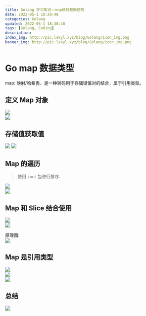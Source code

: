 ```yaml
---
title: Golang 学习笔记——map映射数据结构
date: 2022-05-1 18:30:48
categories: Golang
updated: 2022-05-1 18:30:48
tags: [Golang, Coding]
description: 
index_img: http://pic.lskyl.xyz/blog/Golang/icon_img.png
banner_img: http://pic.lskyl.xyz/blog/Golang/icon_img.png
---
```


# Go map 数据类型  

map: 映射/哈希表，是一种转码用于存储键值对的结合，属于引用类型。

## 定义 Map 对象

![](http://pic.lskyl.xyz/blog/Golang/map-1.png)  
![](http://pic.lskyl.xyz/blog/Golang/20220424210757.png)  

## 存储值获取值

![](http://pic.lskyl.xyz/blog/Golang/map-3.png)
![](http://pic.lskyl.xyz/blog/Golang/map-4.png)  

## Map 的遍历

> 使用 `sort` 包进行排序.  

![](http://pic.lskyl.xyz/blog/Golang/map-6.png)  
![](http://pic.lskyl.xyz/blog/Golang/map-7.png)  

## Map 和 Slice 结合使用

![](http://pic.lskyl.xyz/blog/Golang/map-8.png)  
![](http://pic.lskyl.xyz/blog/Golang/map-9.png)  

原理图:  
![](http://pic.lskyl.xyz/blog/Golang/mapWithSlice.png)  

## Map 是引用类型

![](http://pic.lskyl.xyz/blog/Golang/map-12.png)  
![](http://pic.lskyl.xyz/blog/Golang/map-10.png)  
![](http://pic.lskyl.xyz/blog/Golang/map-11.png)  

## 总结

![](http://pic.lskyl.xyz/blog/Golang/map-5.png)  
